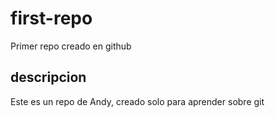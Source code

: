 # first-repo
Primer repo creado en github

## descripcion
Este es un repo de Andy, creado solo para aprender sobre git
